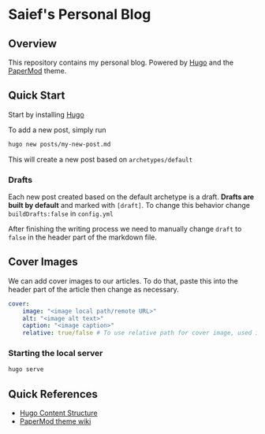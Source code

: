 # Saief's Personal Blog

## Overview

This repository contains my personal blog. Powered by [Hugo](https://gohugo.io/) and the [PaperMod](https://github.com/adityatelange/hugo-PaperMod) theme.

## Quick Start

Start by installing [Hugo](https://gohugo.io/installation/)

To add a new post, simply run

```bash
hugo new posts/my-new-post.md
```

This will create a new post based on `archetypes/default`

### Drafts

Each new post created based on the default archetype is a draft. **Drafts are built by default** and marked with `[draft]`. To change this behavior change `buildDrafts:false` in `config.yml`

After finishing the writing process we need to manually change `draft` to `false` in the header part of the markdown file.

## Cover Images

We can add cover images to our articles. To do that, paste this into the header part of the article then change as necessary.

```yaml
cover:
    image: "<image local path/remote URL>"
    alt: "<image alt text>"
    caption: "<image caption>" 
    relative: true/false # To use relative path for cover image, used in hugo Page-bundles 
```

### Starting the local server

```bash
hugo serve
```

## Quick References

- [Hugo Content Structure](https://gohugo.io/content-management/organization/)
- [PaperMod theme wiki](https://github.com/adityatelange/hugo-PaperMod/wiki)
